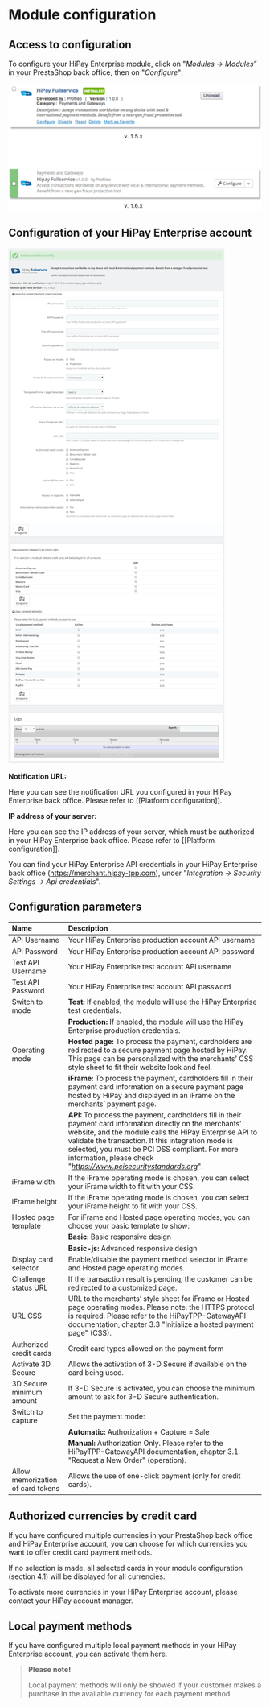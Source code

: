 # Module configuration

## Access to configuration

To configure your HiPay Enterprise module, click on "_Modules -> Modules_” in your PrestaShop back office, then on "_Configure_":

![legend](images/module-configure.png)

## Configuration of your HiPay Enterprise account 

![legend](images/module-configuration.png)

**Notification URL:** 

Here you can see the notification URL you configured in your HiPay Enterprise back office. Please refer to [[Platform configuration]].

**IP address of your server:**

Here you can see the IP address of your server, which must be authorized in your HiPay Enterprise back office. Please refer to [[Platform configuration]].

You can find your HiPay Enterprise API credentials in your HiPay Enterprise back office (https://merchant.hipay-tpp.com), under "_Integration -> Security Settings -> Api credentials_".

## Configuration parameters

| Name               | Description |
|:------------|:------------|
| API Username                      | Your HiPay Enterprise production account API username      |
| API Password                      | Your HiPay Enterprise production account API password     |
| Test API Username                 | Your HiPay Enterprise test account API username     |
| Test API Password                 | Your HiPay Enterprise test account API password     |
| Switch to mode                    | **Test:** If enabled, the module will use the HiPay Enterprise test credentials. |
|                                   | **Production:** If enabled, the module will use the HiPay Enterprise production credentials.     |
| Operating mode                    | **Hosted page:** To process the payment, cardholders are redirected to a secure payment page hosted by HiPay. This page can be personalized with the merchants' CSS style sheet to fit their website look and feel.     |
|                                   | **iFrame:** To process the payment, cardholders fill in their payment card information on a secure payment page hosted by HiPay and displayed in an iFrame on the merchants’ payment page.|
|                                   | **API:** To process the payment, cardholders fill in their payment card information directly on the merchants’ website, and the module calls the HiPay Enterprise API to validate the transaction. If this integration mode is selected, you must be PCI DSS compliant. For more information, please check "_https://www.pcisecuritystandards.org_".|
| iFrame width                      | If the iFrame operating mode is chosen, you can select your iFrame width to fit with your CSS.|
| iFrame height                     | If the iFrame operating mode is chosen, you can select your iFrame height to fit with your CSS.|
| Hosted page template              | For iFrame and Hosted page operating modes, you can choose your basic template to show:|
|                                   | **Basic:** Basic responsive design |
|                                   | **Basic-js:** Advanced responsive design |
| Display card selector             | Enable/disable the payment method selector in iFrame and Hosted page operating modes.|
| Challenge status URL              | If the transaction result is pending, the customer can be redirected to a customized page.|
| URL CSS                           | URL to the merchants’ style sheet for iFrame or Hosted page operating modes. Please note: the HTTPS protocol is required. Please refer to the HiPayTPP-GatewayAPI documentation, chapter 3.3 "Initialize a hosted payment page" (CSS).|
| Authorized credit cards           | Credit card types allowed on the payment form|
| Activate 3D Secure                | Allows the activation of 3-D Secure if available on the card being used.|
| 3D Secure minimum amount          | If 3-D Secure is activated, you can choose the minimum amount to ask for 3-D Secure authentication.|
| Switch to capture                 | Set the payment mode:    |
|                                   | **Automatic:** Authorization + Capture = Sale |
|                                   | **Manual:** Authorization Only. Please refer to the HiPayTPP-GatewayAPI documentation, chapter 3.1 "Request a New Order" (operation).|
| Allow memorization of card tokens | Allows the use of one-click payment (only for credit cards). |

## Authorized currencies by credit card

If you have configured multiple currencies in your PrestaShop back office and HiPay Enterprise account, you can choose for which currencies you want to offer credit card payment methods.

If no selection is made, all selected cards in your module configuration (section 4.1) will be displayed for all currencies.

To activate more currencies in your HiPay Enterprise account, please contact your HiPay account manager.

## Local payment methods

If you have configured multiple local payment methods in your HiPay Enterprise account, you can activate them here.

>
> **Please note!**
> 
> Local payment methods will only be showed if your customer makes a purchase in the available currency for each payment method.
>

